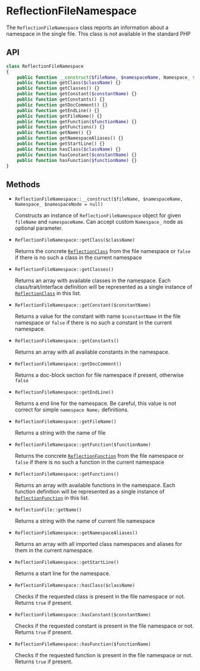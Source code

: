 ReflectionFileNamespace
==============

The `ReflectionFileNamespace` class reports an information about a namespace in the single file. This class is not available in the standard PHP

API
---

```php
class ReflectionFileNamespace
{
    public function __construct($fileName, $namespaceName, Namespace_ $namespaceNode = null) {}
    public function getClass($className) {}
    public function getClasses() {}
    public function getConstant($constantName) {}
    public function getConstants() {}
    public function getDocComment() {}
    public function getEndLine() {}
    public function getFileName() {}
    public function getFunction($functionName) {}
    public function getFunctions() {}
    public function getName() {}
    public function getNamespaceAliases() {}
    public function getStartLine() {}
    public function hasClass($className) {}
    public function hasConstant($constantName) {}
    public function hasFunction($functionName) {}
}
```

Methods
-------

- `ReflectionFileNamespace::__construct($fileName, $namespaceName, Namespace_ $namespaceNode = null)`

  Constructs an instance of `ReflectionFileNamespace` object for given `fileName` and `namespaceName`. Can accept custom `Namespace_` node as optional parameter.

- `ReflectionFileNamespace::getClass($className)`

  Returns the concrete [`ReflectionClass`][0] from the file namespace or `false` if there is no such a class in the current namespace

- `ReflectionFileNamespace::getClasses()`

  Returns an array with available classes in the namespace. Each class/trait/interface definition will be represented as a single instance of [`ReflectionClass`][0] in this list.

- `ReflectionFileNamespace::getConstant($constantName)`

  Returns a value for the constant with name `$constantName` in the file namespace or `false` if there is no such a constant in the current namespace.

- `ReflectionFileNamespace::getConstants()`

  Returns an array with all available constants in the namespace.

- `ReflectionFileNamespace::getDocComment()`

  Returns a doc-block section for file namespace if present, otherwise `false`

- `ReflectionFileNamespace::getEndLine()`

  Returns a end line for the namespace. Be careful, this value is not correct for simple `namespace Name;` definitions.

- `ReflectionFileNamespace::getFileName()`

  Returns a string with the name of file

- `ReflectionFileNamespace::getFunction($functionName)`

  Returns the concrete [`ReflectionFunction`][1] from the file namespace or `false` if there is no such a function in the current namespace

- `ReflectionFileNamespace::getFunctions()`

  Returns an array with available functions in the namespace. Each function definition will be represented as a single instance of [`ReflectionFunction`][1] in this list.

- `ReflectionFile::getName()`

  Returns a string with the name of current file namespace

- `ReflectionFileNamespace::getNamespaceAliases()`

  Returns an array with all imported class namespaces and aliases for them in the current namespace.

- `ReflectionFileNamespace::getStartLine()`

  Returns a start line for the namespace.

- `ReflectionFileNamespace::hasClass($className)`

  Checks if the requested class is present in the file namespace or not. Returns `true` if present.

- `ReflectionFileNamespace::hasConstant($constantName)`

  Checks if the requested constant is present in the file namespace or not. Returns `true` if present.

- `ReflectionFileNamespace::hasFunction($functionName)`

  Checks if the requested function is present in the file namespace or not. Returns `true` if present.

[0]: reflection_class.md
[1]: reflection_function.md
